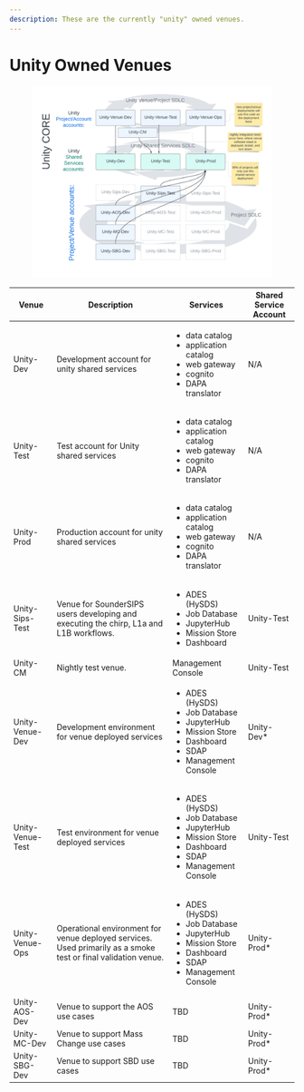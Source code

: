 ```yaml
---
description: These are the currently "unity" owned venues.
---
```


# Unity Owned Venues

<div data-full-width="true">

<figure><img src="../../.gitbook/assets/Unity Venues and SDLC (4).png" alt=""><figcaption></figcaption></figure>

</div>

| Venue            | Description                                                                                                    | Services                                                                                                                                               | Shared Service Account |
| ---------------- | -------------------------------------------------------------------------------------------------------------- | ------------------------------------------------------------------------------------------------------------------------------------------------------ | ---------------------- |
| Unity-Dev        | Development account for unity shared services                                                                  | <ul><li>data catalog</li><li>application catalog</li><li>web gateway</li><li>cognito</li><li>DAPA translator</li></ul>                                 | N/A                    |
| Unity-Test       | Test account for Unity shared services                                                                         | <ul><li>data catalog</li><li>application catalog</li><li>web gateway</li><li>cognito</li><li>DAPA translator</li></ul>                                 | N/A                    |
| Unity-Prod       | Production account for unity shared services                                                                   | <ul><li>data catalog</li><li>application catalog</li><li>web gateway</li><li>cognito</li><li>DAPA translator</li></ul>                                 | N/A                    |
| Unity-Sips-Test  | Venue for SounderSIPS users developing and executing  the chirp, L1a and L1B workflows.                        | <ul><li>ADES (HySDS)</li><li>Job Database</li><li>JupyterHub</li><li>Mission Store</li><li>Dashboard</li></ul>                                         | Unity-Test             |
| Unity-CM         | Nightly test venue.                                                                                            | Management Console                                                                                                                                     | Unity-Test             |
| Unity-Venue-Dev  | Development environment for venue deployed services                                                            | <ul><li>ADES (HySDS)</li><li>Job Database</li><li>JupyterHub</li><li>Mission Store</li><li>Dashboard</li><li>SDAP</li><li>Management Console</li></ul> | Unity-Dev\*            |
| Unity-Venue-Test | Test environment for venue deployed services                                                                   | <ul><li>ADES (HySDS)</li><li>Job Database</li><li>JupyterHub</li><li>Mission Store</li><li>Dashboard</li><li>SDAP</li><li>Management Console</li></ul> | Unity-Test             |
| Unity-Venue-Ops  | Operational environment for venue deployed services. Used primarily as a smoke test or final validation venue. | <ul><li>ADES (HySDS)</li><li>Job Database</li><li>JupyterHub</li><li>Mission Store</li><li>Dashboard</li><li>SDAP</li><li>Management Console</li></ul> | Unity-Prod\*           |
| Unity-AOS-Dev    | Venue to support the AOS use cases                                                                             | TBD                                                                                                                                                    | Unity-Prod\*           |
| Unity-MC-Dev     | Venue to support Mass Change use cases                                                                         | TBD                                                                                                                                                    | Unity-Prod\*           |
| Unity-SBG-Dev    | Venue to support SBD use cases                                                                                 | TBD                                                                                                                                                    | Unity-Prod\*           |
